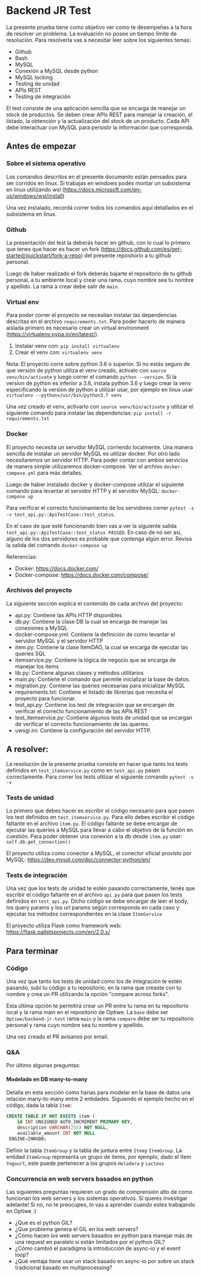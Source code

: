# Backend JR Test

La presente prueba tiene como objetivo ver como te desempeñas a la hora de resolver un problema. La evaluación no posee un tiempo límite de resolución. Para resolverla vas a necesitar leer sobre los siguientes temas:
 * Github
 * Bash
 * MySQL
 * Conexión a MySQL desde python
 * MySQL locking
 * Testing de unidad
 * APIs REST
 * Testing de integración

El test consiste de una aplicación sencilla que se encarga de manejar un stock de productos. Se deben crear APIs REST para manejar la creación, el listado, la obtención y la actualización del stock de un producto. Cada API debe interactuar con MySQL para persistir la información que corresponda. 

## Antes de empezar

### Sobre el sistema operativo

Los comandos descritos en el presente documento están pensados para ser corridos en linux. Si trabajas en windows podés montar un subsistema en linux utilizando wsl (https://docs.microsoft.com/en-us/windows/wsl/install)

Una vez instalado, recordá correr todos los comandos aquí detallados en el subsistema en linux.

### Github

La presentación del test la deberás hacer en github, con lo cual lo primero que tenes que hacer es hacer un fork (https://docs.github.com/es/get-started/quickstart/fork-a-repo) del presente repositorio a tu github personal.

Luego de haber realizado el fork deberás bajarte el repositorio de tu github personal, a tu ambiente local y crear una rama, cuyo nombre sea tu nombre y apellido. La rama a crear debe salir de `main`.

### Virtual env

Para poder correr el proyecto se necesitan instalar las dependencias descritas en el archivo `requirements.txt`. Para poder hacerlo de manera aislada primero es necesario crear un virtual environment (https://virtualenv.pypa.io/en/latest/). 

 1. Instalar venv con: `pip install virtualenv`
 2. Crear el venv con: `virtualenv venv`

Nota: El proyecto corre sobre python 3.6 o superior. Si no estás seguro de que versión de python utiliza el venv creado, activalo con `source venv/bin/activate` y luego correr el comando `python --version`. Si la version de python es inferior a 3.6, instala python 3.6 y luego crear la venv especificando la version de python a utilizar usar, por ejemplo en linux usar `virtualenv --python=/usr/bin/python3.7 venv`

Una vez creado el venv, activarlo con `source venv/bin/activate` y utilizar el siguiente comando para instalar las dependencias: `pip install -r requirements.txt`

### Docker

El proyecto necesita un servidor MySQL corriendo localmente. Una manera sencilla de instalar un servidor MySQL es utilizar docker. Por otro lado necesitaremos un servidor HTTP. Para poder contar con ambos servicios de manera simple utilizaremos docker-compose. Ver el archivo `docker-compose.yml` para más detalles.

Luego de haber instalado docker y docker-compose utilizar el siguiente comando para levantar el servidor HTTP y el servidor MySQL: `docker-compose up`

Para verificar el correcto funcionamiento de los servidores correr `pytest -s -v test_api.py::ApiTestCase::test_status`. 

En el caso de que esté funcionando bien vas a ver la siguiente salida `test_api.py::ApiTestCase::test_status PASSED`. En caso de no ser asi, alguno de los dos servidores es probable que contenga algún error. Revisa la salida del comando `docker-compose up`

Referencias:
 * Docker: https://docs.docker.com/
 * Docker-compose: https://docs.docker.com/compose/

### Archivos del proyecto

La siguiente sección explica el contenido de cada archivo del proyecto:
 * api.py: Contiene las APIs HTTP disponibles
 * db.py: Contiene la clase DB la cual se encarga de manejar las conexiones a MySQL
 * docker-compose.yml: Contiene la definición de como levantar el servidor MySQL y el servidor HTTP
 * item.py: Contiene la clase ItemDAO, la cual se encarga de ejecutar las queries SQL
 * itemservice.py: Contiene la lógica de negocio que se encarga de manejar los items
 * lib.py: Contiene algunas clases y métodos utilitarios
 * main.py: Contiene el comando que permite inicializar la base de datos.
 * migration.py: Contiene las queries necesarias para inicializar MySQL
 * requirements.txt: Contiene el listado de librerias que necesita el proyecto para funcionar.
 * test_api.py: Contiene los test de integración que se encargan de verificar el correcto funcionamiento de las APIs REST
 * test_itemservice.py: Contiene algunos tests de unidad que se encargan de verificar el correcto funcionamiento de las queries.
 * uwsgi.ini: Contiene la configuración del servidor HTTP.

## A resolver:

La resolución de la presente prueba consiste en hacer que tanto los tests definidos en `test_itemservice.py` como en `test_api.py` pasen correctamente. Para correr los tests utilizar el siguiente comando `pytest -s -v`

### Tests de unidad

Lo primero que debes hacer es escribir el código necesario para que pasen los test definidos en `test_itemservice.py`. Para ello debes escribir el código faltante en el archivo `item.py`. El código faltante se debe encargar de ejecutar las queries a MySQL para llevar a cabo el objetivo de la función en cuestión. Para poder obtener una conexión a la db desde `item.py` usar: `self.db.get_connection()`

El proyecto utiliza como conector a MySQL, el conector oficial provisto por MySQL: https://dev.mysql.com/doc/connector-python/en/

### Tests de integración

Una vez que los tests de unidad te estén pasando correctamente, tenés que escribir el código faltante en el archivo `api.py` para que pasen los tests definidos en `test_api.py`. Dicho código se debe encargar de leer el body, los query params y los url params según corresponda en cada caso y ejecutar los métodos correspondientes en la clase `ItemService` 

El proyecto utiliza Flask como framework web: https://flask.palletsprojects.com/en/2.0.x/ 


## Para terminar

### Código

Una vez que tanto los tests de unidad como los de integración te estén pasando, subí tu código a tu repositorio, en la rama que creaste con tu nombre y crea un PR utilizando la opción "compare across forks". 

Esta última opción te permitirá crear un PR entre tu rama en tu repositorio local y la rama main en el repositorio de Optiwe. La `base` debe ser `Optiwe/backend-jr-test` rama `main` y la rama `compare` debe ser tu repositorio personal y rama cuyo nombre sea tu nombre y apellido.

Una vez creado el PR avisanos por email.

### Q&A

Por último algunas preguntas:

#### Modelado en DB many-to-many

Detalla en esta sección como harias para modelar en la base de datos una relación many-to-many entre 2 entidades. Siguiendo el ejemplo hecho en el código, dada la tabla `Item`:

```sql
CREATE TABLE IF NOT EXISTS item (
    id INT UNSIGNED AUTO_INCREMENT PRIMARY KEY,
    description VARCHAR(255) NOT NULL,
    available_amount INT NOT NULL
 ENGINE=INNODB;
```

Definir la tabla `ItemGroup` y la tabla de juntura entre `Item`y `ItemGroup`. La entidad `ItemGroup` representa un grupo de items, por ejemplo, dado el Item `Yogourt`, este puede pertenecer a los grupos `Heladera` y `Lacteos`

### Concurrencia en web servers basados en python

Las siguientes preguntas requieren un grado de comprensión alto de como funcionan los web servers y los sistemas operativos. Sí querés investigar adelante! Si no, no te preocupes, lo vas a aprender cuando estes trabajando en Optiwe :)

 * ¿Que es el python GIL? 
 * ¿Que problema genera el GIL en los web servers?
 * ¿Cómo hacen los web servers basados en python para manejar más de una request en paralelo si están limitados por el python GIL?
 * ¿Cómo cambió el paradigma la introducción de async-io y el event loop?
 * ¿Qué ventaja tiene usar un stack basado en async-io por sobre un stack tradicional basado en multiprocessing? 
